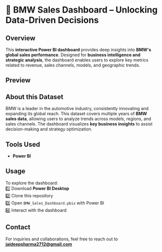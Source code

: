 # 🚀 BMW Sales Dashboard – Unlocking Data-Driven Decisions  

## Overview  
This **interactive Power BI dashboard** provides deep insights into **BMW's global sales performance**. Designed for **business intelligence and strategic analysis**, the dashboard enables users to explore key metrics related to revenue, sales channels, models, and geographic trends.  

## Preview  

## About this Dataset  
BMW is a leader in the automotive industry, consistently innovating and expanding its global reach. This dataset covers multiple years of **BMW sales data**, allowing users to analyze trends across models, regions, and sales channels. The dashboard visualizes **key business insights** to assist decision-making and strategy optimization.  

## Tools Used  
- **Power BI**  

## Usage  
To explore the dashboard:  
1️⃣ Download **Power BI Desktop**  
2️⃣ Clone this repository  
3️⃣ Open `BMW_Sales_Dashboard.pbix` with Power BI  
4️⃣ Interact with the dashboard  

## Contact  
For inquiries and collaborations, feel free to reach out to **jaideepsharma2712@gmail.com**  

